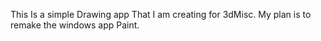 This Is a simple Drawing app That I am creating for 3dMisc. My plan is to remake the windows app Paint.
